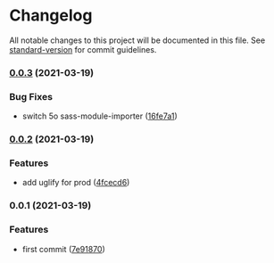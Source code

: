# Changelog

All notable changes to this project will be documented in this file. See [standard-version](https://github.com/conventional-changelog/standard-version) for commit guidelines.

### [0.0.3](https://github.com/calebdwilliams/snowpack-lit-scss-plugin/compare/v0.0.2...v0.0.3) (2021-03-19)


### Bug Fixes

* switch 5o sass-module-importer ([16fe7a1](https://github.com/calebdwilliams/snowpack-lit-scss-plugin/commit/16fe7a1d4ffe86dfac67f781456115a2d90ee216))

### [0.0.2](https://github.com/calebdwilliams/snowpack-lit-scss-plugin/compare/v0.0.1...v0.0.2) (2021-03-19)


### Features

* add uglify for prod ([4fcecd6](https://github.com/calebdwilliams/snowpack-lit-scss-plugin/commit/4fcecd6eb22d870cc8a4d70893ae0aa6281c9a61))

### 0.0.1 (2021-03-19)


### Features

* first commit ([7e91870](https://github.com/calebdwilliams/snowpack-lit-scss-plugin/commit/7e918708c55f417f69e1793ec530343dcbe95e8c))
